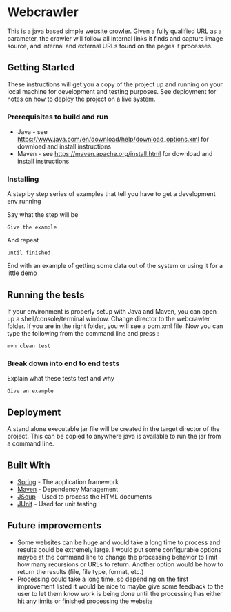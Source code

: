# Webcrawler

This is a java based simple website crowler.  Given a fully qualified URL as a parameter, the crawler will follow all internal links it finds and capture image source, and internal and external URLs found on the pages it processes.

## Getting Started

These instructions will get you a copy of the project up and running on your local machine for development and testing purposes. See deployment for notes on how to deploy the project on a live system.

### Prerequisites to build and run

* Java - see https://www.java.com/en/download/help/download_options.xml for download and install instructions
* Maven - see https://maven.apache.org/install.html for download and install instructions

### Installing

A step by step series of examples that tell you have to get a development env running

Say what the step will be

```
Give the example
```

And repeat

```
until finished
```

End with an example of getting some data out of the system or using it for a little demo

## Running the tests

If your environment is properly setup with Java and Maven, you can open up a shell/console/terminal window.  Change director to the webcrawler folder.  If you are in the right folder, you will see a pom.xml file.  Now you can type the following from the command line and press <return>:

```
mvn clean test

```

### Break down into end to end tests

Explain what these tests test and why

```
Give an example
```

## Deployment

A stand alone executable jar file will be created in the target director of the project.  This can be copied to anywhere java is available to run the jar from a command line.

## Built With

* [Spring](https://spring.io/) - The application framework
* [Maven](https://maven.apache.org/) - Dependency Management
* [JSoup](https://jsoup.org/) - Used to process the HTML documents
* [JUnit](https://junit.org/junit5/) - Used for unit testing

## Future improvements

* Some websites can be huge and would take a long time to process and results could be extremely large.  I would put some configurable options maybe at the command line to change the processing behavior to limit how many recursions or URLs to return.  Another option would be how to return the results (file, file type, format, etc.)
* Processing could take a long time, so depending on the first improvement listed it would be nice to maybe give some feedback to the user to let them know work is being done until the processing has either hit any limits or finished processing the website




